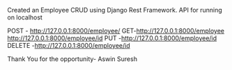 Created an Employee CRUD using Django Rest Framework.
API for running on localhost

POST - http://127.0.0.1:8000/employee/
GET-http://127.0.0.1:8000/employee
    http://127.0.0.1:8000/employee/id
PUT -http://127.0.0.1:8000/employee/id
DELETE -http://127.0.0.1:8000/employee/id

Thank You for the opportunity-
Aswin Suresh
